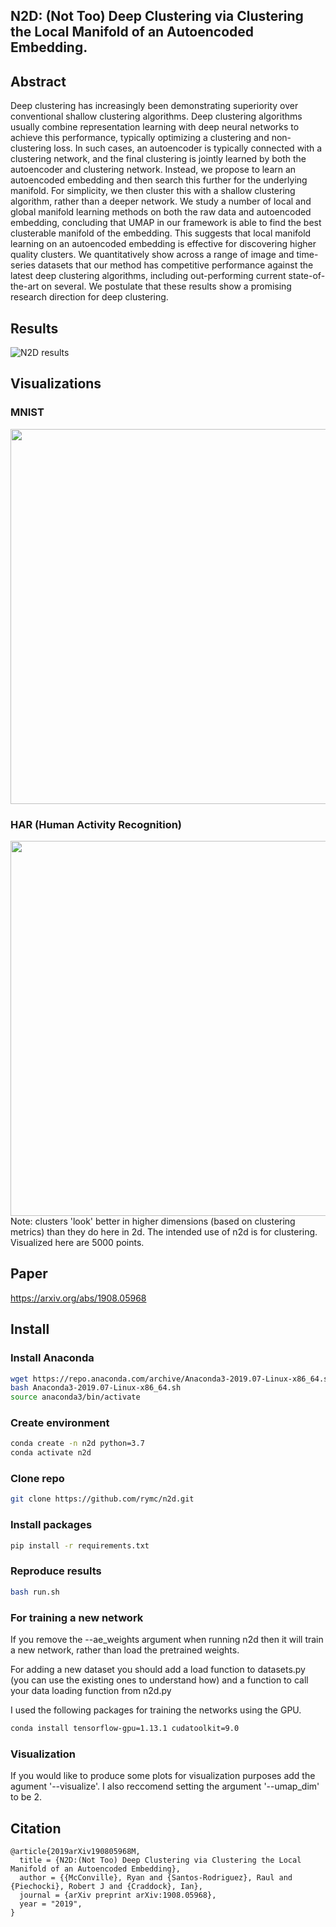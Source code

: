## N2D: (Not Too) Deep Clustering via Clustering the Local Manifold of an Autoencoded Embedding.

## Abstract
Deep clustering has increasingly been demonstrating superiority over conventional shallow clustering algorithms. 
Deep clustering algorithms usually combine representation learning with deep neural networks to achieve this performance, typically optimizing a clustering and non-clustering loss.
In such cases, an autoencoder is typically connected with a clustering network, and the final clustering is jointly learned by both the autoencoder and clustering network.
Instead, we propose to learn an autoencoded embedding and then search this further for the underlying manifold.
For simplicity, we then cluster this with a shallow clustering algorithm, rather than a deeper network.
We study a number of local and global manifold learning methods on both the raw data and autoencoded embedding, concluding that UMAP in our framework is able to find the best clusterable manifold of the embedding. This suggests that local manifold learning on an autoencoded embedding is effective for discovering higher quality clusters.
We quantitatively show across a range of image and time-series datasets that our method has competitive performance against the latest deep clustering algorithms, including out-performing current state-of-the-art on several.
We postulate that these results show a promising research direction for deep clustering.

## Results
![N2D results](https://seis.bristol.ac.uk/~rm17770/publications/n2d-results.png)

## Visualizations
### MNIST
<img src="https://seis.bristol.ac.uk/~rm17770/publications/mnist-n2d.png" width="600px">

### HAR (Human Activity Recognition)
<img src="https://seis.bristol.ac.uk/~rm17770/publications/har-n2d.png" width="600px">
Note: clusters 'look' better in higher dimensions (based on clustering metrics) than they do here in 2d. The intended use of n2d is for clustering. Visualized here are 5000 points.


## Paper

https://arxiv.org/abs/1908.05968

## Install

### Install Anaconda
```sh
wget https://repo.anaconda.com/archive/Anaconda3-2019.07-Linux-x86_64.sh
bash Anaconda3-2019.07-Linux-x86_64.sh
source anaconda3/bin/activate
```

### Create environment
```sh
conda create -n n2d python=3.7  
conda activate n2d
```
### Clone repo
```sh
git clone https://github.com/rymc/n2d.git
```
### Install packages
```sh
pip install -r requirements.txt
```

### Reproduce results
```sh
bash run.sh
```

### For training a new network
If you remove the --ae_weights argument when running n2d then it will train a new network, rather than load the pretrained weights.

For adding a new dataset you should add a load function to datasets.py (you can use the existing ones to understand how) and a function to call your data loading function from n2d.py

I used the following packages for training the networks using the GPU.
```sh
conda install tensorflow-gpu=1.13.1 cudatoolkit=9.0
```

### Visualization
If you would like to produce some plots for visualization purposes add the agument '--visualize'. I also reccomend setting the argument '--umap_dim' to be 2.

## Citation
```
@article{2019arXiv190805968M,
  title = {N2D:(Not Too) Deep Clustering via Clustering the Local Manifold of an Autoencoded Embedding},
  author = {{McConville}, Ryan and {Santos-Rodriguez}, Raul and {Piechocki}, Robert J and {Craddock}, Ian},
  journal = {arXiv preprint arXiv:1908.05968},
  year = "2019",
}
```
